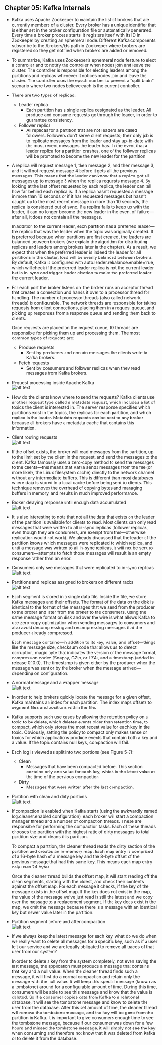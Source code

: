 ## Chapter 05: Kafka Internals

- Kafka uses Apache Zookeeper to maintain the list of brokers that are currently members of a cluster. Every broker has a unique identifier that is either set in the broker configuration file or automatically generated. Every time a broker process starts, it registers itself with its ID in Zookeeper by creating an ephemeral node. Different Kafka components subscribe to the /brokers/ids path in Zookeeper where brokers are registered so they get notified when brokers are added or removed.

- To summarize, Kafka uses Zookeeper’s ephemeral node feature to elect a controller and to notify the controller when nodes join and leave the cluster. The controller is responsible for electing leaders among the partitions and replicas whenever it notices nodes join and leave the cluster. The controller uses the epoch number to prevent a “split brain” scenario where two nodes believe each is the current controller.

- There are two types of replicas:
	- Leader replica
		- Each partition has a single replica designated as the leader. All produce and consume requests go through the leader, in order to guarantee consistency.
	- Follower replica
		- All replicas for a partition that are not leaders are called followers. Followers don’t serve client requests; their only job is to replicate messages from the leader and stay up-to-date with the most recent messages the leader has. In the event that a leader replica for a partition crashes, one of the follower replicas will be promoted to become the new leader for the partition.

- A replica will request message 1, then message 2, and then message 3, and it will not request message 4 before it gets all the previous messages. This means that the leader can know that a replica got all messages up to message 3 when the replica requests message 4. By looking at the last offset requested by each replica, the leader can tell how far behind each replica is. If a replica hasn’t requested a message in more than 10 seconds or if it has requested messages but hasn’t caught up to the most recent message in more than 10 seconds, the replica is considered out of sync. If a replica fails to keep up with the leader, it can no longer become the new leader in the event of failure—after all, it does not contain all the messages.

	In addition to the current leader, each partition has a preferred leader—the replica that was the leader when the topic was originally created. It is preferred because when partitions are first created, the leaders are balanced between brokers (we explain the algorithm for distributing replicas and leaders among brokers later in the chapter). As a result, we expect that when the preferred leader is indeed the leader for all partitions in the cluster, load will be evenly balanced between brokers. By default, Kafka is configured with auto.leader.rebalance.enable=true, which will check if the preferred leader replica is not the current leader but is in-sync and trigger leader election to make the preferred leader the current leader.

- For each port the broker listens on, the broker runs an acceptor thread that creates a connection and hands it over to a processor thread for handling. The number of processor threads (also called network threads) is configurable. The network threads are responsible for taking requests from client connections, placing them in a request queue, and picking up responses from a response queue and sending them back to clients.

	Once requests are placed on the request queue, IO threads are responsible for picking them up and processing them. The most common types of requests are:
	- Produce requests
		- Sent by producers and contain messages the clients write to Kafka brokers.
	- Fetch requests
		- Sent by consumers and follower replicas when they read messages from Kafka brokers.

- Request processing inside Apache Kafka  
![alt text](res/fig_05_01_Request_processing_inside_Apache_Kafka.PNG)  

- How do the clients know where to send the requests? Kafka clients use another request type called a metadata request, which includes a list of topics the client is interested in. The server response specifies which partitions exist in the topics, the replicas for each partition, and which replica is the leader. Metadata requests can be sent to any broker because all brokers have a metadata cache that contains this information.

- Client routing requests  
![alt text](res/fig_05_02_Client_routing_requests.PNG)  

- If the offset exists, the broker will read messages from the partition, up to the limit set by the client in the request, and send the messages to the client. Kafka famously uses a zero-copy method to send the messages to the clients—this means that Kafka sends messages from the file (or more likely, the Linux filesystem cache) directly to the network channel without any intermediate buffers. This is different than most databases where data is stored in a local cache before being sent to clients. This technique removes the overhead of copying bytes and managing buffers in memory, and results in much improved performance.

- Broker delaying response until enough data accumulated  
![alt text](res/fig_05_03_Broker_delaying_response_until_enough_data_accumulated.PNG)  

- It is also interesting to note that not all the data that exists on the leader of the partition is available for clients to read. Most clients can only read messages that were written to all in-sync replicas (follower replicas, even though they are consumers, are exempt from this—otherwise replication would not work). We already discussed that the leader of the partition knows which messages were replicated to which replica, and until a message was written to all in-sync replicas, it will not be sent to consumers—attempts to fetch those messages will result in an empty response rather than an error.

- Consumers only see messages that were replicated to in-sync replicas  
![alt text](res/fig_05_04_Consumers_only_see_messages_that_were_replicated_to_in_sync_replicas.PNG)  

- Partitions and replicas assigned to brokers on different racks  
![alt text](res/fig_05_05_Partitions_and_replicas_assigned_to_brokers_on_different_racks.PNG)  

- Each segment is stored in a single data file. Inside the file, we store Kafka messages and their offsets. The format of the data on the disk is identical to the format of the messages that we send from the producer to the broker and later from the broker to the consumers. Using the same message format on disk and over the wire is what allows Kafka to use zero-copy optimization when sending messages to consumers and also avoid decompressing and recompressing messages that the producer already compressed.

	Each message contains—in addition to its key, value, and offset—things like the message size, checksum code that allows us to detect corruption, magic byte that indicates the version of the message format, compression codec (Snappy, GZip, or LZ4), and a timestamp (added in release 0.10.0). The timestamp is given either by the producer when the message was sent or by the broker when the message arrived—depending on configuration.

- A normal message and a wrapper message  
![alt text](res/fig_05_06_A_normal_message_and_a_wrapper_message.PNG)  

- In order to help brokers quickly locate the message for a given offset, Kafka maintains an index for each partition. The index maps offsets to segment files and positions within the file.

- Kafka supports such use cases by allowing the retention policy on a topic to be delete, which deletes events older than retention time, to compact, which only stores the most recent value for each key in the topic. Obviously, setting the policy to compact only makes sense on topics for which applications produce events that contain both a key and a value. If the topic contains null keys, compaction will fail.

- Each log is viewed as split into two portions (see Figure 5-7):
	- Clean
		- Messages that have been compacted before. This section contains only one value for each key, which is the latest value at the time of the pervious compaction
	- Dirty
		- Messages that were written after the last compaction.

- Partition with clean and dirty portions  
![alt text](res/fig_05_07_Partition_with_clean_and_dirty_portions.PNG)  

- If compaction is enabled when Kafka starts (using the awkwardly named log.cleaner.enabled configuration), each broker will start a compaction manager thread and a number of compaction threads. These are responsible for performing the compaction tasks. Each of these threads chooses the partition with the highest ratio of dirty messages to total partition size and cleans this partition.

	To compact a partition, the cleaner thread reads the dirty section of the partition and creates an in-memory map. Each map entry is comprised of a 16-byte hash of a message key and the 8-byte offset of the previous message that had this same key. This means each map entry only uses 24 bytes.

	Once the cleaner thread builds the offset map, it will start reading off the clean segments, starting with the oldest, and check their contents against the offset map. For each message it checks, if the key of the message exists in the offset map. If the key does not exist in the map, the value of the message we’ve just read is still the latest and we copy over the message to a replacement segment. If the key does exist in the map, we omit the message because there is a message with an identical key but newer value later in the partition.

- Partition segment before and after compaction  
![alt text](res/fig_05_08_Partition_segment_before_and_after_compaction.PNG)  

- If we always keep the latest message for each key, what do we do when we really want to delete all messages for a specific key, such as if a user left our service and we are legally obligated to remove all traces of that user from our system?

	In order to delete a key from the system completely, not even saving the last message, the application must produce a message that contains that key and a null value. When the cleaner thread finds such a message, it will first do a normal compaction and retain only the message with the null value. It will keep this special message (known as a tombstone) around for a configurable amount of time. During this time, consumers will be able to see this message and know that the value is deleted. So if a consumer copies data from Kafka to a relational database, it will see the tombstone message and know to delete the user from the database. After this set amount of time, the cleaner thread will remove the tombstone message, and the key will be gone from the partition in Kafka. It is important to give consumers enough time to see the tombstone message, because if our consumer was down for a few hours and missed the tombstone message, it will simply not see the key when consuming and therefore not know that it was deleted from Kafka or to delete it from the database.
